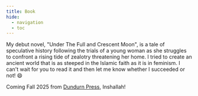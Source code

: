 ```yaml
---
title: Book
hide: 
  - navigation
  - toc
---
```


My debut novel, "Under The Full and Crescent Moon", is a tale of speculative history following the trials of a young woman as she struggles to confront a rising tide of zealotry threatening her home. I tried to create an ancient world that is as steeped in the Islamic faith as it is in feminism. I can't wait for you to read it and then let me know whether I succeeded or not! :smile:

Coming Fall 2025 from [Dundurn Press](https://www.dundurn.com/), Inshallah!

